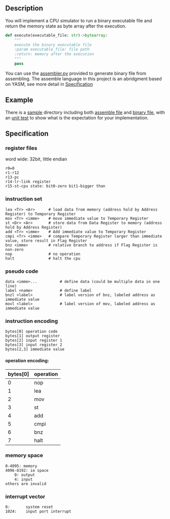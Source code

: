 ## Description
You will implement a CPU simulator to run a binary executable file and return the memory state as byte array after the execution.
```python
def execute(executable_file: str)->bytearray:
    """
    execute the binary executable file
    :param executable_file: file path
    :return: memory after the execution
    """
    pass
```
You can use the [assembler.py](./src/assembler/assembler.py) provided to generate binary file from assembling. The assemble language in this project is an abridgment based on YASM, see more detail in [Specification](##Specification)
## Example
There is a [sample](./sample/) directory including both [assemble file](./sample/hello_world.asm) and [binary file](./sample/hello_world.bin), with an [unit test](./sample/sample_test.py) to show what is the expectation for your implementation.
## Specification
### register files
word wide: 32bit, little endian
```
r0=0
r1-r12
r13-pc
r14-lr-link register
r15-st-cpu state: bit0-zero bit1-bigger than
```
### instruction set
```
lea <Tr> <Ar>      # load data from memory (address hold by Address Register) to Temporary Register
mov <Tr> <imme>    # move immediate value to Temporary Register
st <Dr> <Ar>       # store data from Data Register to memory (address hold by Address Register)
add <Tr> <imme>    # Add immediate value to Temporary Register
cmpi <Tr> <imme>   # compare Temporary Register larger than immediate value, store result in Flag Register
bnz <imme>         # relative branch to address if Flag Register is non-zero
nop                # no operation
halt               # halt the cpu
```
### pseudo code
```
data <imme>...          # define data (could be multiple data in one line)
label <name>            # define label
bnzl <label>            # label version of bnz, labeled address as immediate value
movl <label>            # label version of mov, labeled address as immediate value
```
### instruction encoding
```
bytes[0] operation code
bytes[1] output register
bytes[2] input register 1
bytes[3] input register 2
bytes[2,3] immediate value
```
#### operation encoding:
|bytes[0]|operation|
|:-------|:-------|
| 0      | nop     |
| 1      | lea     |
| 2      | mov     |
| 3      | st      |
| 4      | add     |
| 5      | cmpi    |
| 6      | bnz     |
| 7      | halt    |
### memory space
```
0-4095: memory
4096-8192: io space
    0: output
    4: input
others are invalid
```
### interrupt vector
```
0:       system reset
1024:    input port interrupt
```
